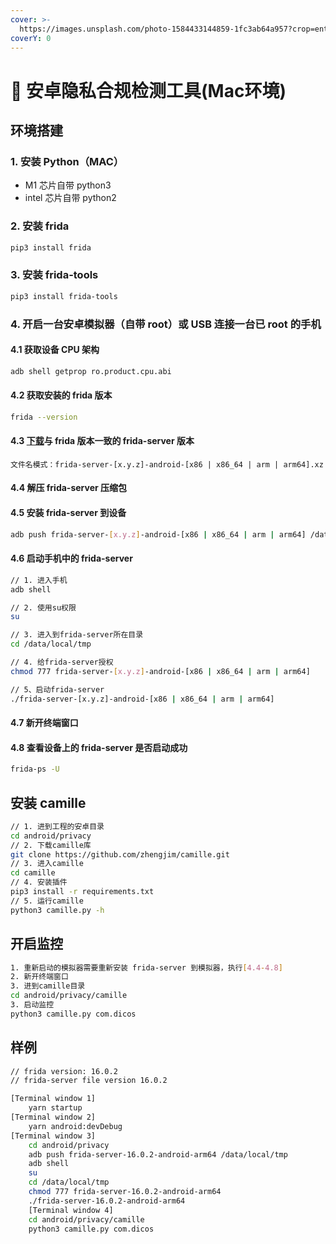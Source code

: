 ```yaml
---
cover: >-
  https://images.unsplash.com/photo-1584433144859-1fc3ab64a957?crop=entropy&cs=tinysrgb&fm=jpg&ixid=MnwxOTcwMjR8MHwxfHNlYXJjaHw0fHxwcml2YWN5fGVufDB8fHx8MTY2ODgzMjk1NQ&ixlib=rb-4.0.3&q=80
coverY: 0
---
```


# 📱 安卓隐私合规检测工具(Mac环境)





## 环境搭建

### 1. 安装 Python（MAC）

* M1 芯片自带 python3
* intel 芯片自带 python2

### 2. 安装 frida

```bash
pip3 install frida
```

### 3. 安装 frida-tools

```bash
pip3 install frida-tools
```

### 4. 开启一台安卓模拟器（自带 root）或 USB 连接一台已 root 的手机

#### **4.1 获取设备 CPU 架构**

```bash
adb shell getprop ro.product.cpu.abi
```

#### **4.2 获取安装的 frida 版本**

```bash
frida --version
```

#### **4.3** [**下载**](https://github.com/frida/frida/releases)**与 frida 版本一致的 frida-server 版本**

```
文件名模式：frida-server-[x.y.z]-android-[x86 | x86_64 | arm | arm64].xz
```

#### **4.4 解压 frida-server 压缩包**

#### **4.5 安装 frida-server 到设备**

```bash
adb push frida-server-[x.y.z]-android-[x86 | x86_64 | arm | arm64] /data/local/tmp
```

#### **4.6 启动手机中的 frida-server**

```bash
// 1. 进入手机
adb shell

// 2. 使用su权限
su

// 3. 进入到frida-server所在目录
cd /data/local/tmp

// 4. 给frida-server授权
chmod 777 frida-server-[x.y.z]-android-[x86 | x86_64 | arm | arm64]

// 5、启动frida-server
./frida-server-[x.y.z]-android-[x86 | x86_64 | arm | arm64]
```

#### **4.7 新开终端窗口**

#### **4.8 查看设备上的 frida-server 是否启动成功**

```bash
frida-ps -U
```

## 安装 camille

```bash
// 1. 进到工程的安卓目录
cd android/privacy
// 2. 下载camille库
git clone https://github.com/zhengjim/camille.git
// 3. 进入camille
cd camille
// 4. 安装插件
pip3 install -r requirements.txt
// 5. 运行camille
python3 camille.py -h
```

## 开启监控

```bash
1. 重新启动的模拟器需要重新安装 frida-server 到模拟器，执行[4.4-4.8]
2. 新开终端窗口
3. 进到camille目录
cd android/privacy/camille
3. 启动监控
python3 camille.py com.dicos
```

## 样例

```bash
// frida version: 16.0.2
// frida-server file version 16.0.2

[Terminal window 1]
    yarn startup
[Terminal window 2]
    yarn android:devDebug
[Terminal window 3]
    cd android/privacy
    adb push frida-server-16.0.2-android-arm64 /data/local/tmp
    adb shell
    su
    cd /data/local/tmp
    chmod 777 frida-server-16.0.2-android-arm64
    ./frida-server-16.0.2-android-arm64
    [Terminal window 4]
    cd android/privacy/camille
    python3 camille.py com.dicos
```
